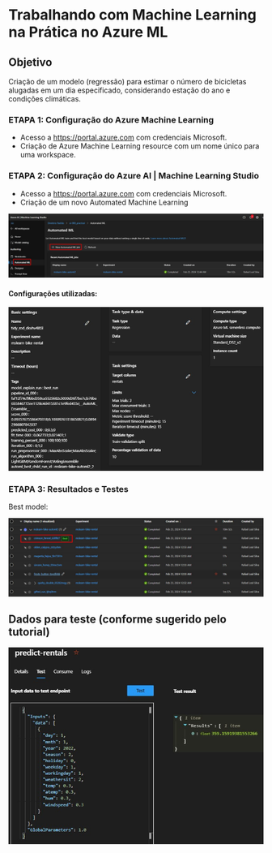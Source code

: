 # Trabalhando com Machine Learning na Prática no Azure ML

## Objetivo
Criação de um modelo (regressão) para estimar o número de bicicletas alugadas em um dia especificado, considerando estação do ano e condições climáticas.

### ETAPA 1: Configuração do Azure Machine Learning
- Acesso a https://portal.azure.com com credenciais Microsoft.
- Criação de Azure Machine Learning resource com um nome único para uma workspace.

### ETAPA 2: Configuração do Azure AI | Machine Learning Studio
- Acesso a https://portal.azure.com com credenciais Microsoft.
- Criação de um novo Automated Machine Learning

![](https://github.com/rafalealsilva/DIO-Microsoft-Azure-AI-Fundamentals/blob/56d421f123673d6d43aa553132e2b03ca6a8a16e/lab_01%20machine%20learning/misc/01_new_AML.jpg)

#### Configurações utilizadas:

![](https://github.com/rafalealsilva/DIO-Microsoft-Azure-AI-Fundamentals/blob/56d421f123673d6d43aa553132e2b03ca6a8a16e/lab_01%20machine%20learning/misc/02_AML_properties.jpg)


### ETAPA 3: Resultados e Testes

Best model:

![](https://github.com/rafalealsilva/DIO-Microsoft-Azure-AI-Fundamentals/blob/56d421f123673d6d43aa553132e2b03ca6a8a16e/lab_01%20machine%20learning/misc/03_best_model.jpg)

## Dados para teste (conforme sugerido pelo tutorial)

![](https://github.com/rafalealsilva/DIO-Microsoft-Azure-AI-Fundamentals/blob/56d421f123673d6d43aa553132e2b03ca6a8a16e/lab_01%20machine%20learning/misc/04_test.jpg)

